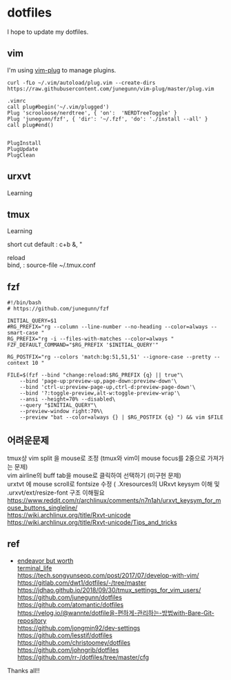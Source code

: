 dotfiles
===

I hope to update my dotfiles.


## vim

I'm using [vim-plug][] to manage plugins.  

```
curl -fLo ~/.vim/autoload/plug.vim --create-dirs https://raw.githubusercontent.com/junegunn/vim-plug/master/plug.vim

.vimrc
call plug#begin('~/.vim/plugged')
Plug 'scrooloose/nerdtree', { 'on':  'NERDTreeToggle' }
Plug 'junegunn/fzf', { 'dir': '~/.fzf', 'do': './install --all' }
call plug#end()


PlugInstall
PlugUpdate
PlugClean

```
[vim-plug]: https://github.com/junegunn/vim-plug


## urxvt

Learning

## tmux

Learning


short cut
default : c+b &, "

reload  
bind, : source-file ~/.tmux.conf  

## fzf
```shell
#!/bin/bash
# https://github.com/junegunn/fzf

INITIAL_QUERY=$1
#RG_PREFIX="rg --column --line-number --no-heading --color=always --smart-case "
RG_PREFIX="rg -i --files-with-matches --color=always "
FZF_DEFAULT_COMMAND="$RG_PREFIX '$INITIAL_QUERY'" 

RG_POSTFIX="rg --colors 'match:bg:51,51,51' --ignore-case --pretty --context 10 "

FILE=$(fzf --bind "change:reload:$RG_PREFIX {q} || true"\
	--bind 'page-up:preview-up,page-down:preview-down'\
	--bind 'ctrl-u:preview-page-up,ctrl-d:preview-page-down'\
	--bind '?:toggle-preview,alt-w:toggle-preview-wrap'\
	--ansi --height=70% --disabled\
	--query "$INITIAL_QUERY"\
	--preview-window right:70%\
	--preview "bat --color=always {} | $RG_POSTFIX {q} ") && vim $FILE
```

## 어려운문제  
tmux상 vim split 을 mouse로 조정 (tmux와 vim이 mouse focus를 2중으로 가져가는 문제)  
vim airline의 buff tab을 mouse로 클릭하여 선택하기 (미구현 문제)  
urxtvt 에 mouse scroll로 fontsize 수정 ( .Xresources의 URxvt keysym 이해 및 .urxvt/ext/resize-font 구조 이해필요  
https://www.reddit.com/r/archlinux/comments/n7n1ah/urxvt_keysym_for_mouse_buttons_singleline/  
https://wiki.archlinux.org/title/Rxvt-unicode  
https://wiki.archlinux.org/title/Rxvt-unicode/Tips_and_tricks  




## ref
- [endeavor but worth](https://www.bugsnag.com/blog/tmux-and-vim)  
[terminal_life](https://black7375.tistory.com/15)  
https://tech.songyunseop.com/post/2017/07/develop-with-vim/  
https://gitlab.com/dwt1/dotfiles/-/tree/master  
https://jdhao.github.io/2018/09/30/tmux_settings_for_vim_users/  
https://github.com/junegunn/dotfiles  
https://github.com/atomantic/dotfiles  
https://velog.io/@wannte/dotfile을-편하게-관리하는-방법with-Bare-Git-repository  
https://github.com/jongmin92/dev-settings  
https://github.com/lesstif/dotfiles  
https://github.com/christoomey/dotfiles  
https://github.com/johngrib/dotfiles  
https://github.com/rr-/dotfiles/tree/master/cfg  

Thanks all!!
